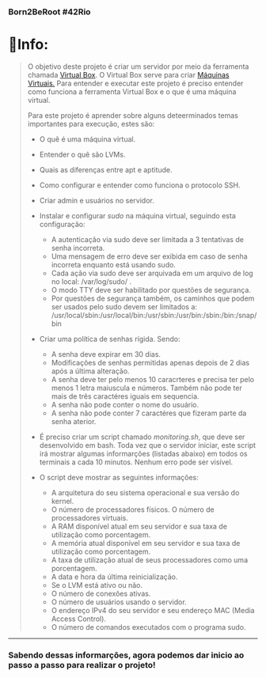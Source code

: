 ### Born2BeRoot #42Rio

# :ledger:Info:
> O objetivo deste projeto é criar um servidor por meio da ferramenta chamada <a href="https://www.virtualbox.org/">Virtual Box</a>. O Virtual Box serve para criar <a href="https://www.penso.com.br/o-que-e-maquina-virtual-e-para-que-serve/?utm_source=google&utm_medium=cpc&utm_campaign=Performance-Suporte&utm_term=_&pht=10091517607840771&adwgroup=&gclid=EAIaIQobChMI4MOtr7Xf-AIVPRXUAR0aEwTGEAAYAiAAEgKRpPD_BwE">Máquinas Virtuais.</a> Para entender e executar este projeto é preciso entender como funciona a ferramenta Virtual Box e o que é uma máquina virtual.
>
> Para este projeto é aprender sobre alguns deteerminados temas importantes para execução, estes são:
> - O quê é uma máquina virtual.
> - Entender o quê são LVMs.
> - Quais as diferenças entre apt e aptitude.
> - Como configurar e entender como funciona o protocolo SSH.
> - Criar admin e usuários no servidor.
> - Instalar e configurar *sudo* na máquina virtual, seguindo esta configuração:
>   - A autenticação via sudo deve ser limitada a 3 tentativas de senha incorreta.
>   - Uma mensagem de erro deve ser exibida em caso de senha incorreta enquanto está usando sudo.
>   - Cada ação via sudo deve ser arquivada em um arquivo de log no local: /var/log/sudo/ .
>   - O modo TTY deve ser habilitado por questões de segurança.
>   - Por questões de segurança também, os caminhos que podem ser usados pelo sudo devem ser limitados a: /usr/local/sbin:/usr/local/bin:/usr/sbin:/usr/bin:/sbin:/bin:/snap/bin
>
>
> - Criar uma política de senhas rígida. Sendo:
>   - A senha deve expirar em 30 dias.
>   - Modificações de senhas permitidas apenas depois de 2 dias após a última alteração.
>   - A senha deve ter pelo menos 10 caracrteres e precisa ter pelo menos 1 letra maiuscula e números. Também não pode ter mais de três caractéres iguais em sequencia.
>   - A senha não pode conter o nome do usuário.
>   - A senha não pode conter 7 caractéres que fizeram parte da senha aterior.
> 
>
> - É preciso criar um script chamado *monitoring.sh*, que deve ser desenvolvido em bash. Toda vez que o servidor iniciar, este script irá mostrar algumas informarções (listadas abaixo) em todos os terminais a cada 10 minutos. Nenhum erro pode ser visível.
>
> - O script deve mostrar as seguintes informações:
>   - A arquitetura do seu sistema operacional e sua versão do kernel.
>   - O número de processadores físicos. O número de processadores virtuais.
>   - A RAM disponível atual em seu servidor e sua taxa de utilização como porcentagem.
>   - A memória atual disponível em seu servidor e sua taxa de utilização como porcentagem.
>   - A taxa de utilização atual de seus processadores como uma porcentagem.
>   - A data e hora da última reinicialização.
>   - Se o LVM está ativo ou não.
>   - O número de conexões ativas.
>   - O número de usuários usando o servidor.
>   - O endereço IPv4 do seu servidor e seu endereço MAC (Media Access Control).
>   - O número de comandos executados com o programa sudo.
____

### Sabendo dessas informarções, agora podemos dar inicio ao passo a passo para realizar o projeto!
